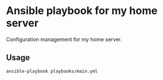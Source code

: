 # Ansible playbook for my home server

Configuration management for my home server.

## Usage

```bash
ansible-playbook playbooks/main.yml
```
